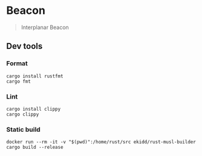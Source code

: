# Beacon

> Interplanar Beacon

## Dev tools

### Format
```shell
cargo install rustfmt
cargo fmt
```

### Lint
```shell
cargo install clippy
cargo clippy
```

### Static build
```shell
docker run --rm -it -v "$(pwd)":/home/rust/src ekidd/rust-musl-builder cargo build --release
```
